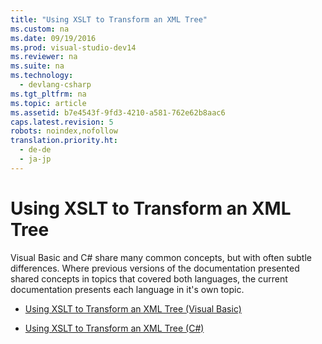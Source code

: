 ```yaml
---
title: "Using XSLT to Transform an XML Tree"
ms.custom: na
ms.date: 09/19/2016
ms.prod: visual-studio-dev14
ms.reviewer: na
ms.suite: na
ms.technology: 
  - devlang-csharp
ms.tgt_pltfrm: na
ms.topic: article
ms.assetid: b7e4543f-9fd3-4210-a581-762e62b8aac6
caps.latest.revision: 5
robots: noindex,nofollow
translation.priority.ht: 
  - de-de
  - ja-jp
---
```

# Using XSLT to Transform an XML Tree
Visual Basic and C# share many common concepts, but with often subtle differences. Where previous versions of the documentation presented shared concepts in topics that covered both languages, the current documentation presents each language in it's own topic.  
  
-   [Using XSLT to Transform an XML Tree (Visual Basic)](../vs140/Using-XSLT-to-Transform-an-XML-Tree--Visual-Basic-.md)  
  
-   [Using XSLT to Transform an XML Tree (C#)](../Topic/Using%20XSLT%20to%20Transform%20an%20XML%20Tree%20\(C%23\).md)